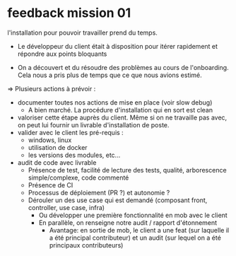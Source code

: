 # feedback mission 01

l'installation pour pouvoir travailler prend du temps.
+ Le développeur du client était à disposition pour itérer rapidement et répondre aux points bloquants
- On a découvert et du résoudre des problèmes au cours de l'onboarding. Cela nous a pris plus de temps que ce que nous avions estimé.

=> Plusieurs actions à prévoir : 
- documenter toutes nos actions de mise en place (voir slow debug)
  - A bien marché. La procédure d'installation qui en sort est clean
- valoriser cette étape auprès du client. Même si on ne travaille pas avec, on peut lui fournir un livrable d'installation de poste.
- valider avec le client les pré-requis : 
    - windows, linux
    - utilisation de docker
    - les versions des modules, etc...
- audit de code avec livrable
  - Présence de test, facilité de lecture des tests, qualité, arborescence simple/complexe, code commenté
  - Présence de CI
  - Processus de déploiement (PR ?) et autonomie ?
  - Dérouler un des use case qui est demandé (composant front, controller, use case, infra)
    - Ou développer une première fonctionnalité en mob avec le client
    - En parallèle, on renseigne notre audit / rapport d'étonnement
      - Avantage: en sortie de mob, le client a une feat (sur laquelle il a été principal contributeur) et un audit (sur lequel on a été principaux contributeurs)





